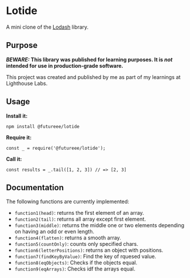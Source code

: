 # Lotide

A mini clone of the [Lodash](https://lodash.com) library.

## Purpose

**_BEWARE:_ This library was published for learning purposes. It is _not_ intended for use in production-grade software.**

This project was created and published by me as part of my learnings at Lighthouse Labs. 

## Usage

**Install it:**

`npm install @futureee/lotide`

**Require it:**

`const _ = require('@futureee/lotide');`

**Call it:**

`const results = _.tail([1, 2, 3]) // => [2, 3]`

## Documentation

The following functions are currently implemented:

* `function1(head)`: returns the first element of an array.
* `function2(tail)`: returns all array except first element.
* `function3(middle)`: returns the middle one or two elements depending on having an odd or even length.
* `function4(flatten)`: returns a smooth array.
* `function5(countOnly)`: counts only specified chars.
* `function6(letterPositions)`: returns an object with positions.
* `function7(findKeyByValue)`: Find the key of rquesed value.
* `function8(eqObjects)`: Checks if the objects equal.
* `function9(eqArrays)`: Checks idf the arrays equal.
